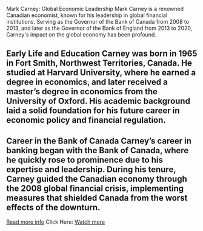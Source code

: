 Mark Carney: Global Economic Leadership Mark Carney is a renowned Canadian economist, known for his leadership in global financial institutions. Serving as the Governor of the Bank of Canada from 2008 to 2013, and later as the Governor of the Bank of England from 2013 to 2020, Carney's impact on the global economy has been profound. 
## Early Life and Education Carney was born in 1965 in Fort Smith, Northwest Territories, Canada. He studied at Harvard University, where he earned a degree in economics, and later received a master’s degree in economics from the University of Oxford. His academic background laid a solid foundation for his future career in economic policy and financial regulation. 

## Career in the Bank of Canada Carney’s career in banking began with the Bank of Canada, where he quickly rose to prominence due to his expertise and leadership. During his tenure, Carney guided the Canadian economy through the 2008 global financial crisis, implementing measures that shielded Canada from the worst effects of the downturn. 
[Read more info](https://www.effectiveratecpm.com/xay96036j?key=c8c1eae5fb534c01408899f7a4b6958f)
Click Here: [Watch more](https://www.effectiveratecpm.com/xay96036j?key=c8c1eae5fb534c01408899f7a4b6958f
)
